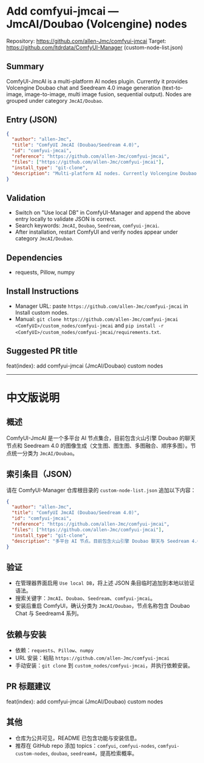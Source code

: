 # Add comfyui-jmcai — JmcAI/Doubao (Volcengine) nodes

Repository: https://github.com/allen-Jmc/comfyui-jmcai
Target: https://github.com/ltdrdata/ComfyUI-Manager (custom-node-list.json)

## Summary
ComfyUI-JmcAI is a multi-platform AI nodes plugin. Currently it provides Volcengine Doubao chat and Seedream 4.0 image generation (text-to-image, image-to-image, multi image fusion, sequential output). Nodes are grouped under category `JmcAI/Doubao`.

## Entry (JSON)
```json
{
  "author": "allen-Jmc",
  "title": "ComfyUI JmcAI (Doubao/Seedream 4.0)",
  "id": "comfyui-jmcai",
  "reference": "https://github.com/allen-Jmc/comfyui-jmcai",
  "files": ["https://github.com/allen-Jmc/comfyui-jmcai"],
  "install_type": "git-clone",
  "description": "Multi-platform AI nodes. Currently Volcengine Doubao chat and Seedream 4.0 image generation."
}
```

## Validation
- Switch on "Use local DB" in ComfyUI-Manager and append the above entry locally to validate JSON is correct.
- Search keywords: `JmcAI`, `Doubao`, `Seedream`, `comfyui-jmcai`.
- After installation, restart ComfyUI and verify nodes appear under category `JmcAI/Doubao`.

## Dependencies
- requests, Pillow, numpy

## Install Instructions
- Manager URL: paste `https://github.com/allen-Jmc/comfyui-jmcai` in Install custom nodes.
- Manual: `git clone https://github.com/allen-Jmc/comfyui-jmcai <ComfyUI>/custom_nodes/comfyui-jmcai` and `pip install -r <ComfyUI>/custom_nodes/comfyui-jmcai/requirements.txt`.

## Suggested PR title
feat(index): add comfyui-jmcai (JmcAI/Doubao) custom nodes

---

# 中文版说明

## 概述
ComfyUI-JmcAI 是一个多平台 AI 节点集合，目前包含火山引擎 Doubao 的聊天节点和 Seedream 4.0 的图像生成（文生图、图生图、多图融合、顺序多图）。节点统一分类为 `JmcAI/Doubao`。

## 索引条目（JSON）
请在 ComfyUI-Manager 仓库根目录的 `custom-node-list.json` 追加以下内容：
```json
{
  "author": "allen-Jmc",
  "title": "ComfyUI JmcAI (Doubao/Seedream 4.0)",
  "id": "comfyui-jmcai",
  "reference": "https://github.com/allen-Jmc/comfyui-jmcai",
  "files": ["https://github.com/allen-Jmc/comfyui-jmcai"],
  "install_type": "git-clone",
  "description": "多平台 AI 节点。目前包含火山引擎 Doubao 聊天与 Seedream 4.0 图像生成。"
}
```

## 验证
- 在管理器界面启用 `Use local DB`，将上述 JSON 条目临时追加到本地以验证语法。
- 搜索关键字：`JmcAI`、`Doubao`、`Seedream`、`comfyui-jmcai`。
- 安装后重启 ComfyUI，确认分类为 `JmcAI/Doubao`，节点名称包含 Doubao Chat 与 Seedream4 系列。

## 依赖与安装
- 依赖：`requests`、`Pillow`、`numpy`
- URL 安装：粘贴 `https://github.com/allen-Jmc/comfyui-jmcai`
- 手动安装：`git clone` 到 `custom_nodes/comfyui-jmcai`，并执行依赖安装。

## PR 标题建议
feat(index): add comfyui-jmcai (JmcAI/Doubao) custom nodes

## 其他
- 仓库为公共可见，README 已包含功能与安装信息。
- 推荐在 GitHub repo 添加 topics：`comfyui`, `comfyui-nodes`, `comfyui-custom-nodes`, `doubao`, `seedream4`，提高检索概率。